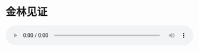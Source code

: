 # 金林见证

<audio style="width: 100%;" preload="false" controls controlslist="nodownload"><source src="http://file.simai.life/audio/mp3/old/12372.mp3" type="audio/mpeg">Your browser does not support the audio element.</audio>


